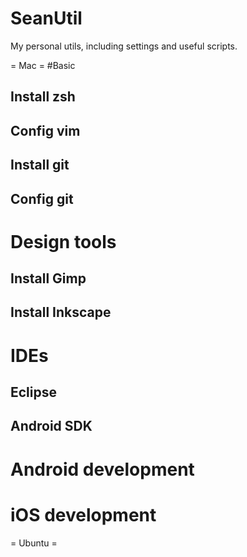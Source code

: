 SeanUtil
========

My personal utils, including settings and useful scripts.

= Mac =
#Basic
## Install zsh
## Config vim
## Install git
## Config git
# Design tools
## Install Gimp
## Install Inkscape
# IDEs
## Eclipse
## Android SDK
# Android development
# iOS development

= Ubuntu =

